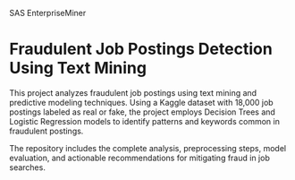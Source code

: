SAS EnterpriseMiner
# Fraudulent Job Postings Detection Using Text Mining

This project analyzes fraudulent job postings using text mining and predictive modeling techniques. Using a Kaggle dataset with 18,000 job postings labeled as real or fake, the project employs Decision Trees and Logistic Regression models to identify patterns and keywords common in fraudulent postings. 

The repository includes the complete analysis, preprocessing steps, model evaluation, and actionable recommendations for mitigating fraud in job searches.
